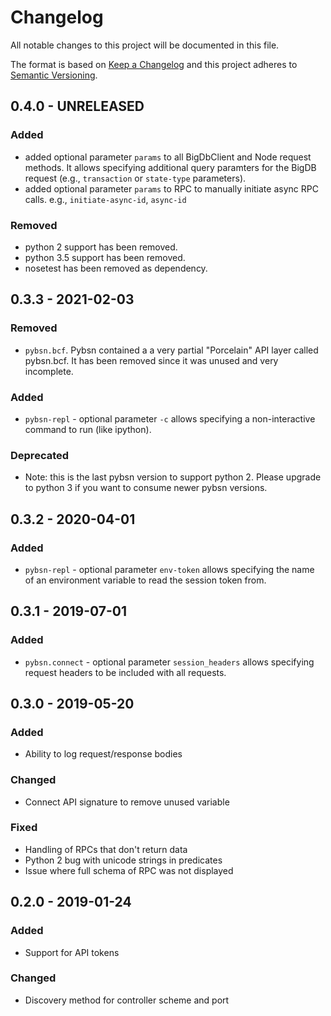 # Changelog
All notable changes to this project will be documented in this file.

The format is based on [Keep a Changelog](http://keepachangelog.com/) and this project adheres to [Semantic Versioning](http://semver.org/).

## 0.4.0 - UNRELEASED
### Added
 - added optional parameter `params` to all BigDbClient and Node request methods. It allows
   specifying additional query paramters for the BigDB request (e.g., `transaction` or
   `state-type` parameters).
 - added optional parameter `params` to RPC to manually initiate async RPC calls.
   e.g., `initiate-async-id`, `async-id`
### Removed
- python 2 support has been removed.
- python 3.5 support has been removed.
- nosetest has been removed as dependency.

## 0.3.3 - 2021-02-03
### Removed
- `pybsn.bcf`. Pybsn contained a a very partial "Porcelain" API layer called pybsn.bcf. It
  has been removed since it was unused and very incomplete.

### Added
- `pybsn-repl` - optional parameter `-c` allows specifying a non-interactive command to run
  (like ipython).

### Deprecated
- Note: this is the last pybsn version to support python 2. Please upgrade to python 3 if
you want to consume newer pybsn versions.

## 0.3.2 - 2020-04-01
### Added
- `pybsn-repl` - optional parameter `env-token` allows specifying
the name of an environment variable to read the session token from.

## 0.3.1 - 2019-07-01
### Added
- `pybsn.connect` - optional parameter `session_headers` allows specifying
request headers to be included with all requests.

## 0.3.0 - 2019-05-20
### Added 
- Ability to log request/response bodies

### Changed
- Connect API signature to remove unused variable
 
### Fixed 
- Handling of RPCs that don't return data
- Python 2 bug with unicode strings in predicates
- Issue where full schema of RPC was not displayed 

## 0.2.0 - 2019-01-24
### Added
- Support for API tokens

### Changed
- Discovery method for controller scheme and port
